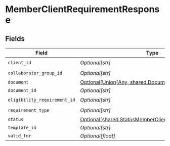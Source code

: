 # MemberClientRequirementResponse


## Fields

| Field                                                                                                                      | Type                                                                                                                       | Required                                                                                                                   | Description                                                                                                                |
| -------------------------------------------------------------------------------------------------------------------------- | -------------------------------------------------------------------------------------------------------------------------- | -------------------------------------------------------------------------------------------------------------------------- | -------------------------------------------------------------------------------------------------------------------------- |
| `client_id`                                                                                                                | *Optional[str]*                                                                                                            | :heavy_check_mark:                                                                                                         | N/A                                                                                                                        |
| `collaborator_group_id`                                                                                                    | *Optional[str]*                                                                                                            | :heavy_check_mark:                                                                                                         | N/A                                                                                                                        |
| `document`                                                                                                                 | [Optional[Union[Any, shared.DocumentResponse]]](undefined/models/shared/memberclientrequirementresponsedocument.md)        | :heavy_minus_sign:                                                                                                         | N/A                                                                                                                        |
| `document_id`                                                                                                              | *Optional[str]*                                                                                                            | :heavy_minus_sign:                                                                                                         | N/A                                                                                                                        |
| `eligibility_requirement_id`                                                                                               | *Optional[str]*                                                                                                            | :heavy_check_mark:                                                                                                         | N/A                                                                                                                        |
| `requirement_type`                                                                                                         | *Optional[str]*                                                                                                            | :heavy_check_mark:                                                                                                         | N/A                                                                                                                        |
| `status`                                                                                                                   | [Optional[shared.StatusMemberClientRequirementResponse]](undefined/models/shared/statusmemberclientrequirementresponse.md) | :heavy_minus_sign:                                                                                                         | N/A                                                                                                                        |
| `template_id`                                                                                                              | *Optional[str]*                                                                                                            | :heavy_minus_sign:                                                                                                         | N/A                                                                                                                        |
| `valid_for`                                                                                                                | *Optional[float]*                                                                                                          | :heavy_minus_sign:                                                                                                         | N/A                                                                                                                        |